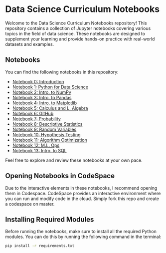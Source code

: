 # Data Science Curriculum Notebooks

Welcome to the Data Science Curriculum Notebooks repository! This repository contains a collection of Jupyter notebooks covering various topics in the field of data science. These notebooks are designed to supplement your learning and provide hands-on practice with real-world datasets and examples.

## Notebooks

You can find the following notebooks in this repository:
- [Notebook 0: Introduction](00-introduction.ipynb)
- [Notebook 1: Python for Data Science](01-python-for-data-science.ipynb)
- [Notebook 2: Intro. to NumPy](02-intro-to-numpy.ipynb)
- [Notebook 3: Intro. to Pandas](03-intro-to-pandas.ipynb)
- [Notebook 4: Intro. to Matplotlib](04-intro-to-matplotlib.ipynb)
- [Notebook 5: Calculus and L. Algebra](05-calculus-and-l-algebra.ipynb)
- [Notebook 6: GitHub](06-github.ipynb)
- [Notebook 7: Probability](07-probability.ipynb)
- [Notebook 8: Descriptive Statistics](08-descriptive-statistics.ipynb)
- [Notebook 9: Random Variables](09-random-variables.ipynb)
- [Notebook 10: Hypothesis Testing](10-hypothesis-testing.ipynb)
- [Notebook 11: Algorithm Optimization](11-algorithm-optimization.ipynb)
- [Notebook 12: M.L. Ops](12-ml-ops.ipynb)
- [Notebook 13: Intro. to SQL](13-intro-to-sql.ipynb)

Feel free to explore and review these notebooks at your own pace.

## Opening Notebooks in CodeSpace

Due to the interactive elements in these notebooks, I recommend opening them in Codespace. CodeSpace provides an interactive environment where you can run and modify code in the cloud. Simply fork this repo and create a codespace on master.

## Installing Required Modules

Before running the notebooks, make sure to install all the required Python modules. You can do this by running the following command in the terminal:

```bash
pip install -r requirements.txt